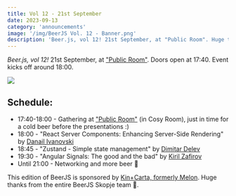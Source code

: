 ```yaml
---
title: Vol 12 - 21st September
date: 2023-09-13
category: 'announcements'
image: '/img/BeerJS Vol. 12 - Banner.png'
description: 'Beer.js, vol 12! 21st September, at "Public Room". Huge thanks to Kin+Carta for the support!'
---
```


_Beer.js, vol 12!_ 21st September, at ["Public Room"](https://www.facebook.com/publicroomskopje/). Doors open at 17:40.
Event kicks off around 18:00.

<img src="/img/BeerJS Vol. 12 - Banner.png" />

## Schedule:

- 17:40-18:00 - Gathering at ["Public Room"](https://www.facebook.com/publicroomskopje/) (in Cosy Room), just in time
  for a cold beer before the presentations :)
- 18:00 - "React Server Components: Enhancing Server-Side Rendering" by
  [Danail Ivanovski](https://www.linkedin.com/in/danailivanovski/)
- 18:45 - "Zustand - Simple state management" by [Dimitar Delev](https://www.linkedin.com/in/dimitar-delev-646258aa/)
- 19:30 - "Angular Signals: The good and the bad" by [Kiril Zafirov](https://www.linkedin.com/in/kiril-z/)
- Until 21:00 - Networking and more beer 🍻

This edition of BeerJS is sponsored by [Kin+Carta, formerly Melon](https://melontech.com). Huge thanks from the entire
BeerJS Skopje team 🍻.

